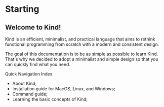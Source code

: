 # Starting

## Welcome to Kind!

Kind is an efficient, minimalist, and practical language that aims to rethink functional programming from scratch with a modern and consistent design.

The goal of this documentation is to be as simple as possible to learn Kind. That's why we decided to adopt a minimalist and simple design so that you can quickly find what you need.

Quick Navigation Index

- About Kind;
- Installation guide for MacOS, Linux, and Windows;
- Command guide;
- Learning the basic concepts of Kind;
